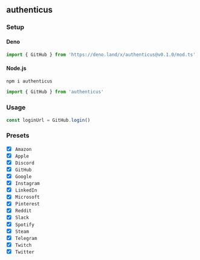 ## authenticus

### Setup

#### Deno

```ts
import { GitHub } from 'https://deno.land/x/authenticus@v0.1.0/mod.ts'
```

#### Node.js

```bash
npm i authenticus
```

```ts
import { GitHub } from 'authenticus'
```

### Usage

```ts
const loginUrl = GitHub.login()
```

### Presets

- [x] `Amazon`
- [x] `Apple`
- [x] `Discord`
- [x] `GitHub`
- [x] `Google`
- [x] `Instagram`
- [x] `LinkedIn`
- [x] `Microsoft`
- [x] `Pinterest`
- [x] `Reddit`
- [x] `Slack`
- [x] `Spotify`
- [x] `Steam`
- [x] `Telegram`
- [x] `Twitch`
- [x] `Twitter`
